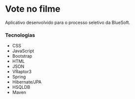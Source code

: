 Vote no filme
=============

Aplicativo desenvolvido para o processo seletivo da BlueSoft.


### Tecnologias

- CSS
- JavaScript
- Bootstrap
- HTML
- JSON
- VRaptor3
- Spring
- Hibernate/JPA
- HSQLDB
- Maven
